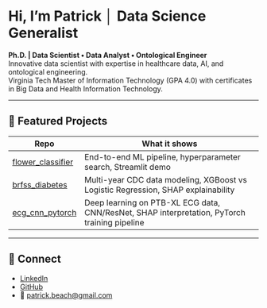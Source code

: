 # Hi, I’m Patrick │ Data Science Generalist

**Ph.D. | Data Scientist • Data Analyst • Ontological Engineer**  
Innovative data scientist with expertise in healthcare data, AI, and ontological engineering.  
Virginia Tech Master of Information Technology (GPA 4.0) with certificates in Big Data and Health Information Technology.

---

## 📌 Featured Projects

| Repo | What it shows |
|------|---------------|
| [flower_classifier](https://github.com/shaolinpat/flower_classifier) | End-to-end ML pipeline, hyperparameter search, Streamlit demo |
| [brfss_diabetes](https://github.com/shaolinpat/brfss_diabetes) | Multi-year CDC data modeling, XGBoost vs Logistic Regression, SHAP explainability |
| [ecg_cnn_pytorch](https://github.com/shaolinpat/ecg_cnn_pytorch) | Deep learning on PTB-XL ECG data, CNN/ResNet, SHAP interpretation, PyTorch training pipeline |

---

## 🔗 Connect

- [LinkedIn](https://www.linkedin.com/in/your-handle)  
- [GitHub](https://github.com/shaolinpat)  
- 📧 patrick.beach@gmail.com
